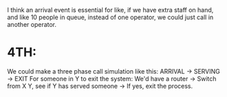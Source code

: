 I think an arrival event is essential for like, if we have extra staff on hand, and like 10 people in queue, instead of one operator, we could just call in another operator.

# 4TH:
We could make a three phase call simulation like this: ARRIVAL -> SERVING -> EXIT
For someone in Y to exit the system: We'd have a router -> Switch from X Y, see if Y has served someone -> If yes, exit the process.
